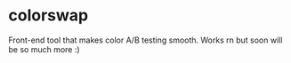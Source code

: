 # colorswap
Front-end tool that makes color A/B testing smooth.  Works rn but soon will be so much more :)
